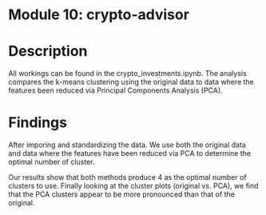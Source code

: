 # Module 10: crypto-advisor

# Description

All workings can be found in the crypto_investments.ipynb. The analysis compares the k-means clustering using the original data to data where the features been reduced via Principal Components Analysis (PCA).

# Findings

After imporing and standardizing the data. We use both the original data and data where the features have been reduced via PCA to determine the optimal number of cluster.

Our results show that both methods produce 4 as the optimal number of clusters to use. Finally looking at the cluster plots (original vs. PCA), we find that the PCA clusters appear to be more pronounced than that of the original.